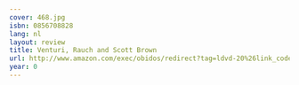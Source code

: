 ```yaml
---
cover: 468.jpg
isbn: 0856708828
lang: nl
layout: review
title: Venturi, Rauch and Scott Brown
url: http://www.amazon.com/exec/obidos/redirect?tag=ldvd-20%26link_code=xm2%26camp=2025%26creative=165953%26path=http://www.amazon.com/gp/redirect.html%253fASIN=0856708828%2526tag=ldvd-20%2526lcode=xm2%2526cID=2025%2526ccmID=165953%2526location=/o/ASIN/0856708828%25253FSubscriptionId=0VJDVJ14KM0P0VXDCQ82
year: 0
---
```

